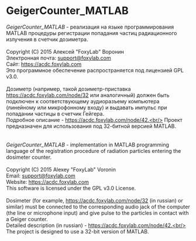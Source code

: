 ﻿# GeigerCounter_MATLAB
<i>GeigerCounter_MATLAB</i> - реализация на языке программирования MATLAB процедуры регистрации попадания частиц 
радиационного излучения в счетчик дозиметра.<br/><br/>
Copyright (C) 2015 Алексей "FoxyLab" Воронин<br/>
Электронная почта:    support@foxylab.com<br/>
Сайт:  https://acdc.foxylab.com<br/>
Это программное обеспечение распространяется под лицензией GPL v3.0.<br/><br/>
Дозиметр (например, такой дозиметр-приставка https://acdc.foxylab.com/node/32 или аналогичный) должен быть подключен к соответствующему аудиоразъему компьютера (линейному или микрофонному входу) и выдавать импульс при попадании частицы в счетчик Гейгера.<br/>
Подробное описание - https://acdc.foxylab.com/node/42.<br/>
Проект предназначен для использования под 32-битной версией MATLAB.<br/><br/><br/>
<i>GeigerCounter_MATLAB</i> - implementation in MATLAB programming language of the registration procedure of radiation particles entering the dosimeter counter.<br/><br/>
Copyright (C) 2015 Alexey "FoxyLab" Voronin<br/>
Email:    support@foxylab.com<br/>
Website:  https://acdc.foxylab.com<br/>
This software is licensed under the GPL v3.0 License.<br/><br/>
Dosimeter (for example, https://acdc.foxylab.com/node/32 (in russian) or similar) must be connected to the corresponding audio jack of the computer (the line or microphone input) and give pulse to the particles in contact with a Geiger counter.<br/>
Detailed description (in russian) - https://acdc.foxylab.com/node/42.<br/>
The project is designed to use a 32-bit version of MATLAB.
